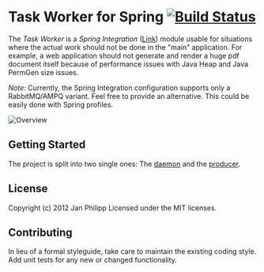 # Task Worker for Spring [![Build Status](https://secure.travis-ci.org/knalli/task-worker.png?branch=master)](http://travis-ci.org/knalli/task-worker)

The *Task Worker* is a _Spring Integration_ ([Link](http://www.springsource.org/spring-integration)) module usable for situations where the actual work should not be done in the "main" application.
For example, a web application should not generate and render a huge pdf document itself because of performance issues with Java Heap and Java PermGen size issues.

*Note:* Currently, the Spring Integration configuration supports only a RabbitMQ/AMPQ variant. Feel free to provide an alternative. This could be easily done with Spring profiles.

![Overview](http://cloud.github.com/downloads/knalli/task-worker/overview.png)

## Getting Started
The project is split into two single ones: The [daemon](https://github.com/knalli/task-worker/tree/master/task-daemon) and the [producer](https://github.com/knalli/task-worker/tree/master/task-producer).

## License
Copyright (c) 2012 Jan Philipp
Licensed under the MIT licenses.

## Contributing
In lieu of a formal styleguide, take care to maintain the existing coding style. Add unit tests for any new or changed functionality.